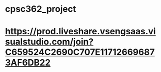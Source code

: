 # cpsc362_project

# https://prod.liveshare.vsengsaas.visualstudio.com/join?C659524C2690C707E117126696873AF6DB22
